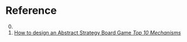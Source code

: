 # Reference

0. []()
0. [How to design an Abstract Strategy Board Game *Top 10 Mechanisms*](https://www.youtube.com/watch?v=fBWDfXE9xsU)

